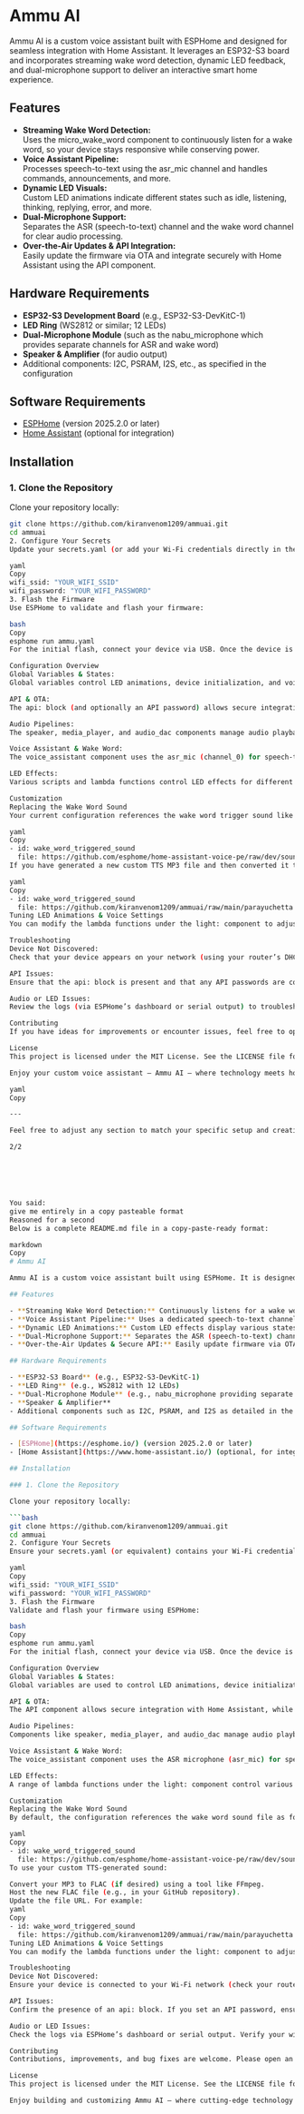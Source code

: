 
# Ammu AI

Ammu AI is a custom voice assistant built with ESPHome and designed for seamless integration with Home Assistant. It leverages an ESP32-S3 board and incorporates streaming wake word detection, dynamic LED feedback, and dual-microphone support to deliver an interactive smart home experience.

## Features

- **Streaming Wake Word Detection:**  
  Uses the micro_wake_word component to continuously listen for a wake word, so your device stays responsive while conserving power.
- **Voice Assistant Pipeline:**  
  Processes speech-to-text using the asr_mic channel and handles commands, announcements, and more.
- **Dynamic LED Visuals:**  
  Custom LED animations indicate different states such as idle, listening, thinking, replying, error, and more.
- **Dual-Microphone Support:**  
  Separates the ASR (speech-to-text) channel and the wake word channel for clear audio processing.
- **Over-the-Air Updates & API Integration:**  
  Easily update the firmware via OTA and integrate securely with Home Assistant using the API component.

## Hardware Requirements

- **ESP32-S3 Development Board** (e.g., ESP32-S3-DevKitC-1)
- **LED Ring** (WS2812 or similar; 12 LEDs)
- **Dual-Microphone Module** (such as the nabu_microphone which provides separate channels for ASR and wake word)
- **Speaker & Amplifier** (for audio output)
- Additional components: I2C, PSRAM, I2S, etc., as specified in the configuration

## Software Requirements

- [ESPHome](https://esphome.io/) (version 2025.2.0 or later)
- [Home Assistant](https://www.home-assistant.io/) (optional for integration)

## Installation

### 1. Clone the Repository

Clone your repository locally:

```bash
git clone https://github.com/kiranvenom1209/ammuai.git
cd ammuai
2. Configure Your Secrets
Update your secrets.yaml (or add your Wi-Fi credentials directly in the YAML) to include your Wi-Fi SSID and password:

yaml
Copy
wifi_ssid: "YOUR_WIFI_SSID"
wifi_password: "YOUR_WIFI_PASSWORD"
3. Flash the Firmware
Use ESPHome to validate and flash your firmware:

bash
Copy
esphome run ammu.yaml
For the initial flash, connect your device via USB. Once the device is connected to your network, you can update OTA.

Configuration Overview
Global Variables & States:
Global variables control LED animations, device initialization, and voice assistant phases (idle, waiting, listening, thinking, replying, etc.).

API & OTA:
The api: block (and optionally an API password) allows secure integration with Home Assistant, while OTA support makes firmware updates easy.

Audio Pipelines:
The speaker, media_player, and audio_dac components manage audio playback for announcements, timer sounds, and wake word responses.

Voice Assistant & Wake Word:
The voice_assistant component uses the asr_mic (channel_0) for speech-to-text, and the micro_wake_word component (also set to use asr_mic) continuously listens for the wake word. Adjust the use_wake_word setting and model URLs if needed.

LED Effects:
Various scripts and lambda functions control LED effects for different states (waiting, listening, thinking, error, etc.). These provide real-time visual feedback.

Customization
Replacing the Wake Word Sound
Your current configuration references the wake word trigger sound like so:

yaml
Copy
- id: wake_word_triggered_sound
  file: https://github.com/esphome/home-assistant-voice-pe/raw/dev/sounds/wake_word_triggered.flac
If you have generated a new custom TTS MP3 file and then converted it to FLAC (to match the original format and length), host your new FLAC file (for example, on GitHub) and update the entry:

yaml
Copy
- id: wake_word_triggered_sound
  file: https://github.com/kiranvenom1209/ammuai/raw/main/parayuchetta.flac
Tuning LED Animations & Voice Settings
You can modify the lambda functions under the light: component to adjust the LED animations. Also, tweak the parameters under the voice_assistant block (e.g., noise_suppression_level, auto_gain, etc.) to fine-tune the audio processing.

Troubleshooting
Device Not Discovered:
Check that your device appears on your network (using your router’s DHCP client list) and that mDNS is enabled. If it’s not discovered automatically, you can add it manually via its IP address in the ESPHome dashboard.

API Issues:
Ensure that the api: block is present and that any API passwords are correctly set up. Verify that your Home Assistant integration is configured with the correct API details.

Audio or LED Issues:
Review the logs (via ESPHome’s dashboard or serial output) to troubleshoot any errors related to audio processing or LED control. Double-check your wiring and component connections.

Contributing
If you have ideas for improvements or encounter issues, feel free to open an issue or submit a pull request. Contributions are welcome!

License
This project is licensed under the MIT License. See the LICENSE file for details.

Enjoy your custom voice assistant – Ammu AI – where technology meets home automation in a creative and interactive way!

yaml
Copy

---

Feel free to adjust any section to match your specific setup and creative vision. This README should provide clear guidance and context for anyone looking to understand or contribute to your Ammu AI project.

2/2






You said:
give me entirely in a copy pasteable format
Reasoned for a second
Below is a complete README.md file in a copy-paste-ready format:

markdown
Copy
# Ammu AI

Ammu AI is a custom voice assistant built using ESPHome. It is designed for seamless integration with Home Assistant and features streaming wake word detection, dynamic LED feedback, and dual-microphone support for enhanced speech recognition and wake word responsiveness.

## Features

- **Streaming Wake Word Detection:** Continuously listens for a wake word using the micro_wake_word component.
- **Voice Assistant Pipeline:** Uses a dedicated speech-to-text channel for processing commands and generating responses.
- **Dynamic LED Animations:** Custom LED effects display various states such as idle, waiting, listening, thinking, replying, and error.
- **Dual-Microphone Support:** Separates the ASR (speech-to-text) channel and the wake word channel for optimal performance.
- **Over-the-Air Updates & Secure API:** Easily update firmware via OTA and integrate securely with Home Assistant.

## Hardware Requirements

- **ESP32-S3 Board** (e.g., ESP32-S3-DevKitC-1)
- **LED Ring** (e.g., WS2812 with 12 LEDs)
- **Dual-Microphone Module** (e.g., nabu_microphone providing separate channels for ASR and wake word)
- **Speaker & Amplifier**
- Additional components such as I2C, PSRAM, and I2S as detailed in the configuration.

## Software Requirements

- [ESPHome](https://esphome.io/) (version 2025.2.0 or later)
- [Home Assistant](https://www.home-assistant.io/) (optional, for integration)

## Installation

### 1. Clone the Repository

Clone your repository locally:

```bash
git clone https://github.com/kiranvenom1209/ammuai.git
cd ammuai
2. Configure Your Secrets
Ensure your secrets.yaml (or equivalent) contains your Wi-Fi credentials:

yaml
Copy
wifi_ssid: "YOUR_WIFI_SSID"
wifi_password: "YOUR_WIFI_PASSWORD"
3. Flash the Firmware
Validate and flash your firmware using ESPHome:

bash
Copy
esphome run ammu.yaml
For the initial flash, connect your device via USB. Once the device is connected to your network, you can update it over-the-air (OTA).

Configuration Overview
Global Variables & States:
Global variables are used to control LED animations, device initialization, and voice assistant phases (idle, waiting, listening, thinking, replying, error).

API & OTA:
The API component allows secure integration with Home Assistant, while OTA support simplifies firmware updates.

Audio Pipelines:
Components like speaker, media_player, and audio_dac manage audio playback for announcements and wake word responses.

Voice Assistant & Wake Word:
The voice_assistant component uses the ASR microphone (asr_mic) for speech-to-text, while the micro_wake_word component also uses asr_mic to detect the wake word. Adjust these settings if you prefer a different channel.

LED Effects:
A range of lambda functions under the light: component control various LED animations that reflect device states.

Customization
Replacing the Wake Word Sound
By default, the configuration references the wake word sound file as follows:

yaml
Copy
- id: wake_word_triggered_sound
  file: https://github.com/esphome/home-assistant-voice-pe/raw/dev/sounds/wake_word_triggered.flac
To use your custom TTS-generated sound:

Convert your MP3 to FLAC (if desired) using a tool like FFmpeg.
Host the new FLAC file (e.g., in your GitHub repository).
Update the file URL. For example:
yaml
Copy
- id: wake_word_triggered_sound
  file: https://github.com/kiranvenom1209/ammuai/raw/main/parayuchetta.flac
Tuning LED Animations & Voice Settings
You can modify the lambda functions under the light: component to adjust the LED animations. Additionally, tweak parameters in the voice_assistant block (e.g., noise_suppression_level, auto_gain, etc.) to fine-tune audio processing.

Troubleshooting
Device Not Discovered:
Ensure your device is connected to your Wi-Fi network (check your router’s DHCP list) and that mDNS is enabled. If it isn’t auto-discovered, add it manually using its IP address in the ESPHome dashboard.

API Issues:
Confirm the presence of an api: block. If you set an API password, ensure you use the correct password when connecting through Home Assistant.

Audio or LED Issues:
Check the logs via ESPHome’s dashboard or serial output. Verify your wiring and component connections if issues persist.

Contributing
Contributions, improvements, and bug fixes are welcome. Please open an issue or submit a pull request on GitHub.

License
This project is licensed under the MIT License. See the LICENSE file for details.

Enjoy building and customizing Ammu AI — where cutting-edge technology meets creative home automation!
